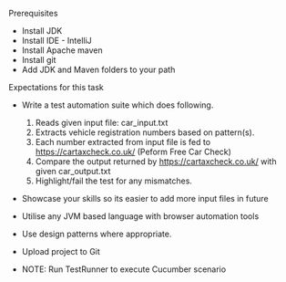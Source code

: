 Prerequisites

* Install JDK 
* Install IDE - IntelliJ 
* Install Apache maven 
* Install git 
* Add JDK and Maven folders to your path

Expectations for this task

   * Write a test automation suite which does following.
        1. Reads given input file: car_input.txt
        2. Extracts vehicle registration numbers based on pattern(s).
        3. Each number extracted from input file is fed to https://cartaxcheck.co.uk/ (Peform Free Car Check)
        4. Compare the output returned by https://cartaxcheck.co.uk/ with given car_output.txt
        5. Highlight/fail the test for any mismatches.
  * Showcase your skills so its easier to add more input files in future 
  * Utilise any JVM based language with browser automation tools 
  * Use design patterns where appropriate.
  * Upload project to Git

* NOTE: Run TestRunner to execute Cucumber scenario